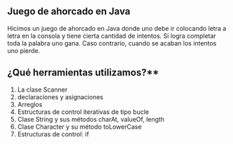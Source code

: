 ## Juego de ahorcado en Java

Hicimos un juego de ahorcado en Java donde uno debe ir colocando letra a letra en la consola y tiene cierta cantidad de intentos. Si logra completar toda la palabra uno gana. Caso contrario, cuando se acaban los intentos uno pierde.

## ¿Qué herramientas utilizamos?**
1. La clase Scanner
2. declaraciones y asignaciones
3. Arreglos
4. Estructuras de control iterativas de tipo bucle
5. Clase String y sus métodos charAt, valueOf, length
6. Clase Character y su método toLowerCase
7. Estructuras de control: if